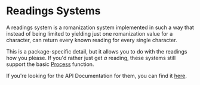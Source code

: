 # Readings Systems
A readings system is a romanization system implemented in such a way that instead of being limited to yielding just one romanization value for a character, can return every known reading for every single character.

This is a package-specific detail, but it allows you to do with the readings how you please. If you'd rather just get *a* reading, these systems still support the basic [Process](/Romanization.NET/api/Romanization.IRomanizationSystem#Romanization_IRomanizationSystem_Process_System_String_)
function.

If you're looking for the API Documentation for them, you can find it [here](/Romanization.NET/api/Romanization.IReadingsRomanizationSystem-1).
